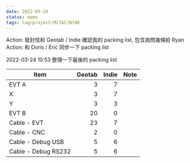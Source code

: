 ```yaml
---
date: 2022-03-24
status: open
tags: log/project/MiTAC/N708
---
```


Action: 發封信和 Geotab / Indie 確認我的 packing list, 包含詢問幾條給 Ryan
Action: 和 Doris / Eric 同步一下 packing list


2022-03-24 10:53 整理一下最後的 packing list

|Item|Geotab|Indie|Note|
|--|--:|--:|--|
|EVT A|3|7||
|X|3|7||
|Y|3|3||
|EVT B|20|0||
|Cable - EVT|23|7||
|Cable - CNC|2|0||
|Cable - Debug USB|5|6||
|Cable - Debug RS232|5|6||

